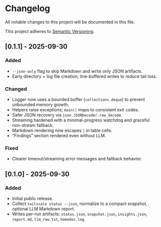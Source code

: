 # Changelog

All notable changes to this project will be documented in this file.

This project adheres to [Semantic Versioning](https://semver.org/spec/v2.0.0.html).

## [0.1.1] - 2025-09-30
### Added
- `--json-only` flag to skip Markdown and write only JSON artifacts.
- Early directory + log file creation; line-buffered writes to reduce tail loss.

### Changed
- Logger now uses a bounded buffer (`collections.deque`) to prevent unbounded memory growth.
- Helpers raise exceptions; `main()` maps to consistent exit codes.
- Safer JSON recovery via `json.JSONDecoder.raw_decode`.
- Streaming hardened with a minimal-progress watchdog and graceful non-stream fallback.
- Markdown rendering now escapes `|` in table cells.
- “Findings” section rendered even without LLM.

### Fixed
- Clearer timeout/streaming error messages and fallback behavior.

## [0.1.0] - 2025-09-30
### Added
- Initial public release.
- Collect `tailscale status --json`, normalize to a compact snapshot, optional LLM Markdown report.
- Writes per-run artifacts: `status.json`, `snapshot.json`, `insights.json`, `report.md`, `llm_raw.txt`, `homedoc.log`.
